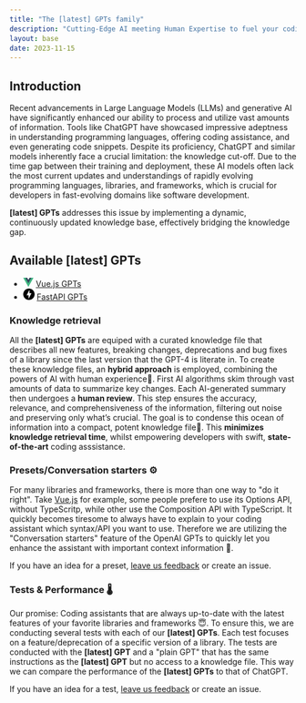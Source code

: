 ```yaml
---
title: "The [latest] GPTs family"
description: "Cutting-Edge AI meeting Human Expertise to fuel your coding journey."
layout: base
date: 2023-11-15
---
```

## Introduction
Recent advancements in Large Language Models (LLMs) and generative AI have significantly enhanced our ability to process and utilize vast amounts of information. Tools like ChatGPT have showcased impressive adeptness in understanding programming languages, offering coding assistance, and even generating code snippets. Despite its proficiency, ChatGPT and similar models inherently face a crucial limitation: the knowledge cut-off. 
Due to the time gap between their training and deployment, these AI models often lack the most current updates and understandings of rapidly evolving programming languages, libraries, and frameworks, which is crucial for developers in fast-evolving domains like software development.

**[latest] GPTs** addresses this issue by implementing a dynamic, continuously updated knowledge base, effectively bridging the knowledge gap.

## Available [latest] GPTs

- <img src="/assets/vuejs/vuejs-logo.svg" height="16" /> [Vue.js GPTs](/gpts/vuejs/)
- <img src="/assets/fastapi/fastapi-logo.svg" height="20" style="margin-right:4px;"/>[FastAPI GPTs](/gpts/fastapi/)


### Knowledge retrieval

All the **[latest] GPTs** are equiped with a curated knowledge file that describes all new features, breaking changes, deprecations and bug fixes of a library since the last version that the GPT-4 is literate in. 
To create these knowledge files, an **hybrid approach** is employed, combining the powers of AI with human experience🤯. First AI algorithms skim through vast amounts of data to summarize key changes. Each AI-generated summary then undergoes a **human review**. This step ensures the accuracy, relevance, and comprehensiveness of the information, filtering out noise and preserving only what’s crucial.
The goal is to condense this ocean of information into a compact, potent knowledge file🤌. This **minimizes knowledge retrieval time**, whilst empowering developers with swift, **state-of-the-art** coding asssistance. 

### Presets/Conversation starters ⚙️

For many libraries and frameworks, there is more than one way to "do it right". Take [Vue.js](https://vuejs.org) for example, some people prefere to use its Options API, without TypeScritp, while other use the Composition API with TypeScript. It quickly becomes tiresome to always have to explain to your coding assistant which syntax/API you want to use. Therefore we are utilizing the "Conversation starters" feature of the OpenAI GPTs to quickly let you enhance the assistant with important context information 🚀.

If you have an idea for a preset, [leave us feedback](/README.md#contribution-guidelines) or create an issue.

### Tests & Performance 🌡️

Our promise: Coding assistants that are always up-to-date with the latest features of your favorite libraries and frameworks 😇. To ensure this, we are conducting several tests with each of our **[latest] GPTs**. Each test focuses on a feature/deprecation of a specific version of a library. The tests are conducted with the **[latest] GPT** and a "plain GPT" that has the same instructions as the **[latest] GPT** but no access to a knowledge file. This way we can compare the performance of the **[latest] GPTs** to that of ChatGPT.

If you have an idea for a test, [leave us feedback](/README.md#contribution-guidelines) or create an issue.
